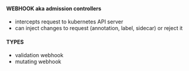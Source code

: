 #### WEBHOOK aka admission controllers
- intercepts request to kubernetes API server
- can inject changes to request (annotation, label, sidecar) or reject it

#### TYPES
- validation webhook
- mutating webhook